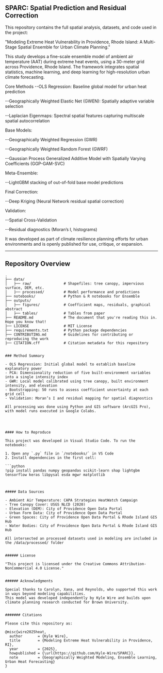 ## SPARC: Spatial Prediction and Residual Correction

This repository contains the full spatial analysis, datasets, and code used in the project:

"Modeling Extreme Heat Vulnerability in Providence, Rhode Island: A Multi-Stage Spatial Ensemble for Urban Climate Planning."

This study develops a fine-scale ensemble model of ambient air temperature (AAT) during extreme heat events, using a 30-meter grid across Providence, Rhode Island. The framework integrates spatial statistics, machine learning, and deep learning for high-resolution urban climate forecasting.

Core Methods
--OLS Regression: Baseline global model for urban heat prediction

--Geographically Weighted Elastic Net (GWEN): Spatially adaptive variable selection

--Laplacian Eigenmaps: Spectral spatial features capturing multiscale spatial autocorrelation

Base Models:

--Geographically Weighted Regression (GWR)

--Geographically Weighted Random Forest (GWRF)

--Gaussian Process Generalized Additive Model with Spatially Varying Coefficients (GGP-GAM-SVC)

Meta-Ensemble:

--LightGBM stacking of out-of-fold base model predictions

Final Correction:

--Deep Kriging (Neural Network residual spatial correction)

Validation:

--Spatial Cross-Validation

--Residual diagnostics (Moran’s I, histograms)

It was developed as part of climate resilience planning efforts for urban environments and is openly published for use, critique, or expansion.

---

## Repository Overview

```text
.
├── data/
│   ├── raw/               # Shapefiles: tree canopy, impervious surface, DEM, etc.
│   ├── processed/         # Model performance and predictions
├── notebooks/             # Python & R notebooks for Ensemble
├── outputs/
│   ├── figures/           # Coefficient maps, residuals, graphical abstract
│   ├── tables/            # Tables from paper
├── README.md              # The document that you're reading this in. Hope you know that!
├── LICENSE                # MIT License
├── requirements.txt       # Python package dependencies
├── CONTRIBUTING.md        # Guidelines for contributing or reproducing the work
├── CITATION.cff           # Citation metadata for this repository


### Method Summary

- OLS Regression: Initial global model to establish baseline explanatory power
- PCA: Dimensionality reduction of five built-environment variables into a single intensity index
- GWR: Local model calibrated using tree canopy, built environment intensity, and elevation
- Bootstrapping: 50 runs to assess coefficient uncertainty at each grid cell
- Validation: Moran’s I and residual mapping for spatial diagnostics

All processing was done using Python and GIS software (ArcGIS Pro), with model runs executed in Google Colabs.




#### How to Reproduce

This project was developed in Visual Studio Code. To run the notebooks:

1. Open any `.py` file in `/notebooks/` in VS Code
2. Install dependencies in the first cell:

```python
!pip install pandas numpy geopandas scikit-learn shap lightgbm tensorflow keras libpysal esda mgwr matplotlib



##### Data Sources

- Ambient Air Temperature: CAPA Strategies HeatWatch Campaign
- Tree Canopy Cover: USGS NLCD (2020)
- Elevation (DEM): City of Providence Open Data Portal
- Urban Form Data: City of Providence Open Data Portal
- Green Spaces: City of Providence Open Data Portal & Rhode Island GIS Hub
- Water Bodies: City of Providence Open Data Portal & Rhode Island GIS Hub

All intersected an processed datasets used in modeling are included in the /data/processed/ folder


###### License

"This project is licensed under the Creative Commons Attribution-NonCommercial 4.0 License."


###### Acknowledgments

Special thanks to Carolyn, Xana, and Reynolds, who supported this work in ways beyond modeling capabilities.
This model was developed independently by Kyle Wire and builds upon climate planning research conducted for Brown University.


####### Citations

Please cite this repository as: 

@misc{wire2025heat,
  author       = {Kyle Wire},
  title        = {Modeling Extreme Heat Vulnerability in Providence, RI},
  year         = {2025},
  howpublished = {\url{https://github.com/Kyle-Wire/SPARC}},
  note         = {Geographically Weighted Modeling, Ensemble Learning, Urban Heat Forecasting}
}



